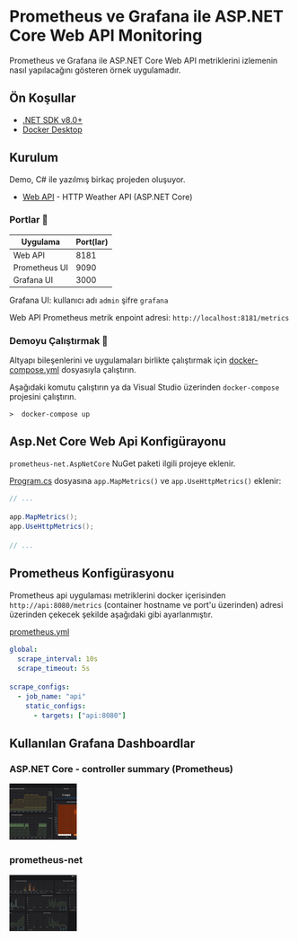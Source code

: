 # Prometheus ve Grafana ile ASP.NET Core Web API Monitoring 

Prometheus ve Grafana ile ASP.NET Core Web API metriklerini izlemenin nasıl yapılacağını gösteren örnek uygulamadır.

## Ön Koşullar

* [.NET SDK v8.0+](https://get.dot.net/)
* [Docker Desktop](https://www.docker.com/products/docker-desktop/)

## Kurulum

Demo, C# ile yazılmış birkaç projeden oluşuyor.
* [Web API](src/Api) - HTTP Weather API (ASP.NET Core)

### Portlar 🔌

| Uygulama                | Port(lar)  |
|-------------------------|------------|
| Web API                 | 8181       |
| Prometheus UI           | 9090       |
| Grafana UI              | 3000       |

Grafana UI: kullanıcı adı `admin` şifre `grafana`

Web API Prometheus metrik enpoint adresi: `http://localhost:8181/metrics`


### Demoyu Çalıştırmak 🚀

Altyapı bileşenlerini ve uygulamaları birlikte çalıştırmak için [docker-compose.yml](./src/docker-compose.yml) dosyasıyla çalıştırın.

Aşağıdaki komutu çalıştırın ya da Visual Studio üzerinden `docker-compose` projesini çalıştırın.

```shell
>  docker-compose up   
```

## Asp.Net Core Web Api Konfigürayonu

`prometheus-net.AspNetCore` NuGet paketi ilgili projeye eklenir.

[Program.cs](./src/Api/Program.cs) dosyasına `app.MapMetrics()` ve `app.UseHttpMetrics()` eklenir:

```csharp
// ...

app.MapMetrics();
app.UseHttpMetrics();

// ...
```

## Prometheus Konfigürasyonu

Prometheus api uygulaması metriklerini docker içerisinden `http://api:8080/metrics` (container hostname ve port'u üzerinden) adresi üzerinden çekecek şekilde aşağıdaki gibi ayarlanmıştır.

[prometheus.yml](./src/prometheus.yml)

```yml
global: 
  scrape_interval: 10s
  scrape_timeout: 5s
  
scrape_configs:
  - job_name: "api"
    static_configs: 
      - targets: ["api:8080"]
```

## Kullanılan Grafana Dashboardlar

### ASP.NET Core - controller summary (Prometheus)
[![ASP.NET Core - controller summary (Prometheus)](./grafana-dashboard-10915.png)](https://grafana.com/grafana/dashboards/10915-asp-net-core-controller-summary-prometheus/)

### prometheus-net
[![prometheus-net](./grafana-dashboard-10427.png)](https://grafana.com/grafana/dashboards/10427-prometheus-net/)